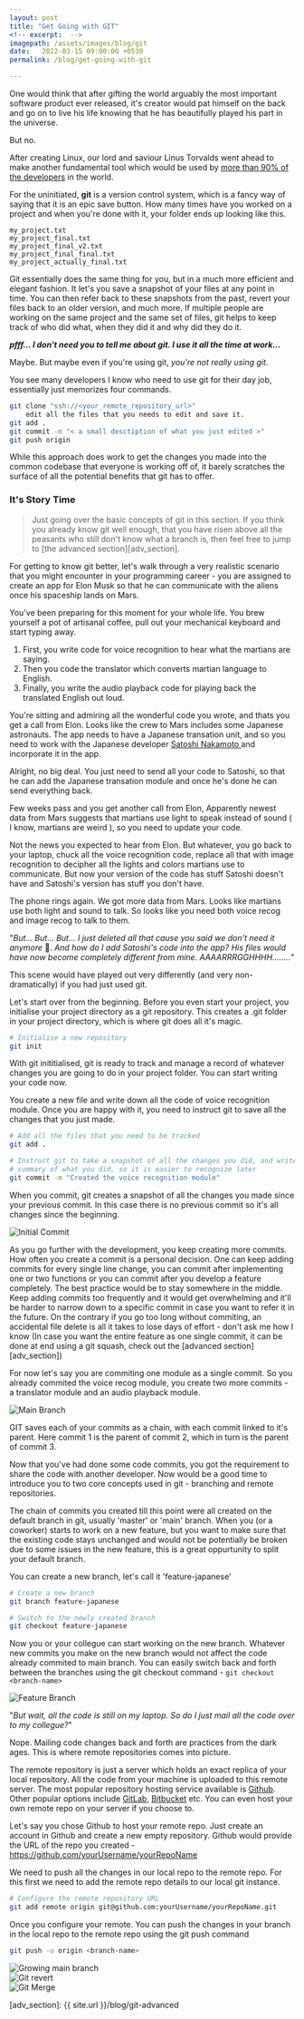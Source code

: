 ```yaml
---
layout: post
title: "Get Going with GIT"
<!-- excerpt:  -->
imagepath: /assets/images/blog/git
date:   2022-03-15 09:00:00 +0530
permalink: /blog/get-going-with-git

---
```


One would think that after gifting the world arguably the most important 
software product ever released, it's creator would pat himself on the back and
go on to live his life knowing that he has beautifully played his part in the
universe.

But no.

After creating Linux, our lord and saviour Linus Torvalds went ahead to make
another fundamental tool which would be used by [more than 90% of the
developers][1] in the world.

For the uninitiated, **git** is a version control system, which is a fancy way
of saying that it is an epic save button. How many times have you worked on a
project and when you're done with it, your folder ends up looking like this.

```
my_project.txt
my_project_final.txt
my_project_final_v2.txt
my_project_final_final.txt
my_project_actually_final.txt
```

Git essentially does the same thing for you, but in a much more efficient and
elegant fashion. It let's you save a snapshot of your files at any point in
time. You can then refer back to these snapshots from the past, revert your
files back to an older version, and much more. If multiple people are working
on the same project and the same set of files, git helps to keep track of who
did what, when they did it and why did they do it.  

_**pfff... I don't need you to tell me about git. I use it all the time at
work...**_

Maybe. But maybe even if you're using git, _you're not really using git_.

You see many developers I know who need to use git for their day job,
essentially just memorizes four commands.
```bash
git clone "ssh://<your_remote_repository_url>"
    edit all the files that you needs to edit and save it.
git add .
git commit -m "< a small desctiption of what you just edited >"
git push origin
```

While this approach does work to get the changes you made into the common
codebase that everyone is working off of, it barely scratches the surface of
all the potential benefits that git has to offer.

### <a name="storytime">It's Story Time</a> 

> Just going over the basic concepts of git in this section. If you think you
> already know git well enough, that you have risen above all the peasants who
> still don't know what a branch is, then feel free to jump to [the advanced
> section][adv_section].

For getting to know git better, let's walk through a very realistic scenario
that you might encounter in your programming career - you are assigned to
create an app for Elon Musk so that he can communicate with the aliens once
his spaceship lands on Mars. 

You've been preparing for this moment for your whole life. You brew yourself a
pot of artisanal coffee, pull out your mechanical keyboard and start typing
away.

1. First, you write code for voice recognition to hear what the martians are
   saying.
2. Then you code the translator which converts martian language to English.
3. Finally, you write the audio playback code for playing back the translated
   English out loud.

You're sitting and admiring all the wonderful code you wrote, and thats you get
a call from Elon. Looks like the crew to Mars includes some Japanese astronauts.
The app needs to have a Japanese transation unit, and so you need to work with
the Japanese developer [ Satoshi Nakamoto ][2] and incorporate it in the app.

Alright, no big deal. You just need to send all your code to Satoshi, so that he
can add the Japanese transation module and once he's done he can send everything
back.

Few weeks pass and you get another call from Elon, Apparently newest data from
Mars suggests that martians use light to speak instead of sound ( I know,
martians are weird ), so you need to update your code.

Not the news you expected to hear from Elon. But whatever, you go back to your
laptop, chuck all the voice recognition code, replace all that with image
recognition to decipher all the lights and colors martians use to communicate.
But now your version of the code has stuff Satoshi doesn't have and Satoshi's
version has stuff you don't have.

The phone rings again. We got more data from Mars. Looks like martians use both
light and sound to talk. So looks like you need both voice recog and image recog
to talk to them.

"_But... But... But... I just deleted all that cause you said we don't need it
anymore_ 🥺. _And how do I add Satoshi's code into the app? His files would have
now become completely different from mine. AAAARRRGGHHHH........_"

This scene would have played out very differently (and very non-dramatically) if
you had just used git.

Let's start over from the beginning. Before you even start your project, you
initialise your project directory as a git repository. This creates a .git folder
in your project directory, which is where git does all it's magic.

```bash
# Initialise a new repository
git init
```

With git inititialised, git is ready to track and manage a record of whatever
changes you are going to do in your project folder. You can start writing your
code now. 

You create a new file and write down all the code of voice recognition module.
Once you are happy with it, you need to instruct git to save all the changes
that you just made.

```bash
# Add all the files that you need to be tracked
git add .

# Instruct git to take a snapshot of all the changes you did, and write a brief
# summary of what you did, so it is easier to recognize later
git commit -m "Created the voice recognition module"
```

When you commit, git creates a snapshot of all the changes you made since your
previous commit. In this case there is no previous commit so it's all changes
since the beginning.

<div class="blog-git-img">
<img class="blog-git-1" src="{{ page.imagepath }}/1_initial_commit.png" alt="Initial Commit"/>
</div>

As you go further with the development, you keep creating more commits. How
often you create a commit is a personal decision. One can keep adding commits
for every single line change, you can commit after implementing one or two
functions or you can commit after you develop a feature completely. The best
practice would be to stay somewhere in the middle. Keep adding commits too
frequently and it would get overwhelming and it'll be harder to narrow down to a
specific commit in case you want to refer it in the future. On the contrary if
you go too long without commiting, an accidental file delete is all it takes to
lose days of effort - don't ask me how I know (In case you want the entire
feature as one single commit, it can be done at end using a git squash, check
out the [advanced section][adv_section])

For now let's say you are commiting one module as a single commit. So you
already commited the voice recog module, you create two more commits - a
translator module and an audio playback module.

<div class="blog-git-img">
<img class="blog-git-1" src="{{ page.imagepath }}/2_main_branch.png" alt="Main Branch"/>
</div>

GIT saves each of your commits as a chain, with each commit linked to it's
parent. Here commit 1 is the parent of commit 2, which in turn is the parent of
commit 3.

Now that you've had done some code commits, you got the requirement to share the
code with another developer. Now would be a good time to introduce you to two
core concepts used in git - branching and remote repositories.

The chain of commits you created till this point were all created on the default
branch in git, usually 'master' or 'main' branch. When you (or a coworker)
starts to work on a new feature, but you want to make sure that the existing
code stays unchanged and would not be potentially be broken due to some issues
in the new feature, this is a great oppurtunity to split your default branch.

You can create a new branch, let's call it 'feature-japanese'

```bash
# Create a new branch
git branch feature-japanese

# Switch to the newly created branch
git checkout feature-japanese
```

Now you or your collegue can start working on the new branch. Whatever new
commits you make on the new branch would not affect the code already commited to
main branch. You can easily switch back and forth between the branches using the
git  checkout command - `git checkout <branch-name>`

<div class="blog-git-img">
<img class="blog-git-2" src="{{ page.imagepath }}/3_feauture_branch.png" alt="Feature Branch"/>
</div>

"_But wait, all the code is still on my laptop. So do I just mail all the code
over to my collegue?_"

Nope. Mailing code changes back and forth are practices from the dark ages. This
is where remote repositories comes into picture. 

The remote repository is just a server which holds an exact replica of
your local repository. All the code from your machine is uploaded to this
remote server. The most popular repository hosting service available is
[Github](https://github.com). Other popular options include [GitLab](https://gitlab.com/),
[Bitbucket](https://bitbucket.org/) etc. You can even host your own remote repo
on your server if you choose to.

Let's say you chose Github to host your remote repo. Just create an account in
Github and create a new empty repository. Github would provide the URL of the
repo you created - https://github.com/yourUsername/yourRepoName

We need to push all the changes in our local repo to the remote repo. For this
first we need to add the remote repo details to our local git instance.

```bash
# Configure the remote repository URL
git add remote origin git@github.com:yourUsername/yourRepoName.git
```

Once you configure your remote. You can push the changes in your branch in the 
local repo to the remote repo using the git push command
```bash
git push -u origin <branch-name>
```

<div class="blog-git-img">
<img class="blog-git-2" src="{{ page.imagepath }}/4_main_grows.png" alt="Growing main branch"/>
</div>

<div class="blog-git-img">
<img class="blog-git-2" src="{{ page.imagepath }}/5_git_revert.png" alt="Git revert"/>
</div>

<div class="blog-git-img">
<img class="blog-git-2" src="{{ page.imagepath }}/6_git_merge.png" alt="Git Merge"/>
</div>


[1]: https://insights.stackoverflow.com/survey/2021#section-most-popular-technologies-other-tools
[2]: https://en.wikipedia.org/wiki/Satoshi_Nakamoto
[storytime]: #the_concepts
<!-- TODO: Give proper relative URL here -->
[adv_section]: {{ site.url }}/blog/git-advanced
